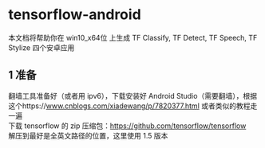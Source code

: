 # tensorflow-android
本文档将帮助你在 win10_x64位 上生成 TF Classify, TF Detect, TF Speech, TF Stylize 四个安卓应用  
## 1 准备
翻墙工具准备好（或者用 ipv6），下载安装好 Android Studio（需要翻墙），根据这个https://www.cnblogs.com/xiadewang/p/7820377.html 或者类似的教程走一遍  
下载 tensorflow 的 zip 压缩包：https://github.com/tensorflow/tensorflow  
解压到最好是全英文路径的位置，这里使用 1.5 版本  
